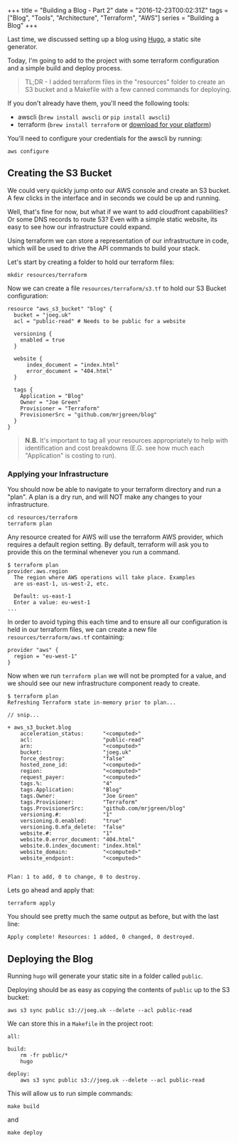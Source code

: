 +++
title = "Building a Blog - Part 2"
date = "2016-12-23T00:02:31Z"
tags = ["Blog", "Tools", "Architecture", "Terraform", "AWS"]
series = "Building a Blog"
+++

Last time, we discussed setting up a blog using [Hugo](https://gohugo.io), a static site generator.

Today, I'm going to add to the project with some terraform configuration and a simple
build and deploy process.

> TL;DR - I added terraform files in the "resources" folder to create an S3 bucket 
and a Makefile with a few canned commands for deploying.

If you don't already have them, you'll need the following tools:

* awscli (`brew install awscli` or `pip install awscli`)
* terraform (`brew install terraform` or [download for your platform](https://www.terraform.io/downloads.html))

You'll need to configure your credentials for the awscli by running:

    aws configure

## Creating the S3 Bucket

We could very quickly jump onto our AWS console and create an S3 bucket. A few clicks in the
interface and in seconds we could be up and running.

Well, that's fine for now, but what if we want to add cloudfront capabilities? Or some DNS 
records to route 53? Even with a simple static website, its easy to see how our infrastructure
could expand.

Using terraform we can store a representation of our infrastructure in code, which will be
used to drive the API commands to build your stack.

Let's start by creating a folder to hold our terraform files:

    mkdir resources/terraform

Now we can create a file `resources/terraform/s3.tf` to hold our S3 Bucket configuration:

~~~
resource "aws_s3_bucket" "blog" {
  bucket = "joeg.uk"
  acl = "public-read" # Needs to be public for a website

  versioning {
    enabled = true
  }
  
  website {
      index_document = "index.html"
      error_document = "404.html"
  }

  tags {
    Application = "Blog"
    Owner = "Joe Green"
    Provisioner = "Terraform"
    ProvisionerSrc = "github.com/mrjgreen/blog"
  }
}
~~~

> **N.B.** It's important to tag all your resources appropriately to help with identification
and cost breakdowns (E.G. see how much each "Application" is costing to run).

### Applying your Infrastructure

You should now be able to navigate to your terraform directory and run a "plan". 
A plan is a dry run, and will NOT make any changes to your infrastructure.

    cd resources/terraform
    terraform plan

Any resource created for AWS will use the terraform AWS provider, which requires a 
default region setting. By default, terraform will ask you to provide this on
the terminal whenever you run a command.

~~~
$ terraform plan
provider.aws.region
  The region where AWS operations will take place. Examples
  are us-east-1, us-west-2, etc.

  Default: us-east-1
  Enter a value: eu-west-1
...
~~~

In order to avoid typing this each time and to ensure all our configuration is held
in our terraform files, we can create a new file `resources/terraform/aws.tf` containing:

~~~
provider "aws" {
  region = "eu-west-1"
}
~~~

Now when we run `terraform plan` we will not be prompted for a value, and we should see
our new infrastructure component ready to create.

~~~
$ terraform plan
Refreshing Terraform state in-memory prior to plan...

// snip...

+ aws_s3_bucket.blog
    acceleration_status:      "<computed>"
    acl:                      "public-read"
    arn:                      "<computed>"
    bucket:                   "joeg.uk"
    force_destroy:            "false"
    hosted_zone_id:           "<computed>"
    region:                   "<computed>"
    request_payer:            "<computed>"
    tags.%:                   "4"
    tags.Application:         "Blog"
    tags.Owner:               "Joe Green"
    tags.Provisioner:         "Terraform"
    tags.ProvisionerSrc:      "github.com/mrjgreen/blog"
    versioning.#:             "1"
    versioning.0.enabled:     "true"
    versioning.0.mfa_delete:  "false"
    website.#:                "1"
    website.0.error_document: "404.html"
    website.0.index_document: "index.html"
    website_domain:           "<computed>"
    website_endpoint:         "<computed>"


Plan: 1 to add, 0 to change, 0 to destroy.
~~~

Lets go ahead and apply that:

    terraform apply
    
You should see pretty much the same output as before, but with the last line:
    
    Apply complete! Resources: 1 added, 0 changed, 0 destroyed.


## Deploying the Blog

Running `hugo` will generate your static site in a folder called `public`.
 
Deploying should be as easy as copying the contents of `public` up to the S3 bucket:

    aws s3 sync public s3://joeg.uk --delete --acl public-read

We can store this in a `Makefile` in the project root:

~~~
all:

build:
	rm -fr public/*
	hugo

deploy:
	aws s3 sync public s3://joeg.uk --delete --acl public-read
~~~

This will allow us to run simple commands:

    make build

and

    make deploy